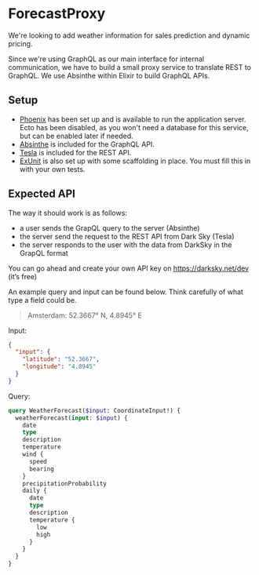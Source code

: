 # ForecastProxy

We're looking to add weather information for sales prediction and dynamic pricing.

Since we're using GraphQL as our main interface for internal communication, we
have to build a small proxy service to translate REST to GraphQL. We use Absinthe
within Elixir to build GraphQL APIs.

## Setup

- [Phoenix](https://phoenixframework.org) has been set up and is available to run the application server.\
  Ecto has been disabled, as you won't need a database for this service, but can be enabled later if needed.
- [Absinthe](https://hexdocs.pm/absinthe) is included for the GraphQL API.
- [Tesla](https://hexdocs.pm/tesla) is included for the REST API.
- [ExUnit](https://hexdocs.pm/ex_unit) is also set up with some scaffolding in place. You must fill this in with your own tests.

## Expected API

The way it should work is as follows:

- a user sends the GrapQL query to the server (Absinthe)
- the server send the request to the REST API from Dark Sky (Tesla)
- the server responds to the user with the data from DarkSky in the GrapQL format 

You can go ahead and create your own API key on  https://darksky.net/dev (it’s free)

An example query and input can be found below. Think carefully of what type a field could be.

> Amsterdam: 52.3667° N, 4.8945° E

Input:

```json
{
  "input": {
    "latitude": "52.3667",
    "longitude": "4.8945"
  }
}
```

Query:

```graphql
query WeatherForecast($input: CoordinateInput!) {
  weatherForecast(input: $input) {
    date
    type
    description
    temperature
    wind {
      speed
      bearing
    }
    precipitationProbability
    daily {
      date
      type
      description
      temperature {
        low
        high
      }
    }
  }
}
```
